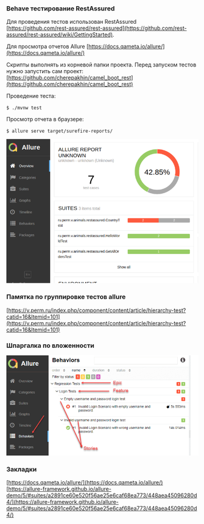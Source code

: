### Behave тестирование RestAssured

Для проведения тестов использован RestAssured<br/>
 [https://github.com/rest-assured/rest-assured](https://github.com/rest-assured/rest-assured/wiki/GettingStarted).

Для просмотра отчетов Allure [https://docs.qameta.io/allure/](https://docs.qameta.io/allure/)

Скрипты выполнять из корневой папки проекта. 
Перед запуском тестов нужно запустить сам проект:
[https://github.com/cherepakhin/camel_boot_rest](https://github.com/cherepakhin/camel_boot_rest)

Проведение теста:

```shell
$ ./mvnw test
```

Просмотр отчета в браузере:

```shell
$ allure serve target/surefire-reports/
```

![allure_results.png](doc/allure_results.png)

### Памятка по группировке тестов allure

[https://v.perm.ru/index.php/component/content/article/hierarchy-test?catid=16&Itemid=101](https://v.perm.ru/index.php/component/content/article/hierarchy-test?catid=16&Itemid=101)


### Шпаргалка по вложенности

![Epic-Feature-Story](doc/hierarchy.png)

### Закладки

[https://docs.qameta.io/allure/](https://docs.qameta.io/allure/)
[https://allure-framework.github.io/allure-demo/5/#suites/a2891ce60e520f56ae25e6caf68ea773/448aea45096280d4/](https://allure-framework.github.io/allure-demo/5/#suites/a2891ce60e520f56ae25e6caf68ea773/448aea45096280d4/)


